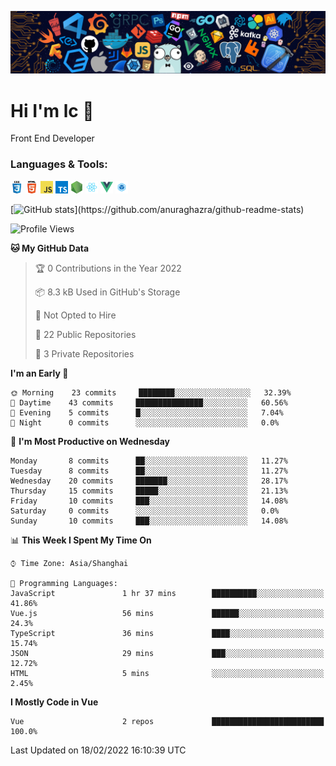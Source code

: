![](https://github.com/KieSun/KieSun/blob/master/header_.png)

# Hi I'm lc 👋
Front End Developer

### Languages & Tools:

<code><img height="20" src="https://raw.githubusercontent.com/github/explore/80688e429a7d4ef2fca1e82350fe8e3517d3494d/topics/css/css.png"></code>
<code><img height="20" src="https://raw.githubusercontent.com/github/explore/80688e429a7d4ef2fca1e82350fe8e3517d3494d/topics/html/html.png"></code>
<code><img height="20" src="https://raw.githubusercontent.com/github/explore/80688e429a7d4ef2fca1e82350fe8e3517d3494d/topics/javascript/javascript.png"></code>
<code><img height="20" src="https://raw.githubusercontent.com/github/explore/80688e429a7d4ef2fca1e82350fe8e3517d3494d/topics/typescript/typescript.png"></code>
<code><img height="20" src="https://raw.githubusercontent.com/github/explore/80688e429a7d4ef2fca1e82350fe8e3517d3494d/topics/nodejs/nodejs.png"></code>
<code><img height="20" src="https://raw.githubusercontent.com/github/explore/80688e429a7d4ef2fca1e82350fe8e3517d3494d/topics/react/react.png"></code>
<code><img height="20" src="https://raw.githubusercontent.com/github/explore/80688e429a7d4ef2fca1e82350fe8e3517d3494d/topics/vue/vue.png"></code>
<code><img height="20" src="https://raw.githubusercontent.com/github/explore/80688e429a7d4ef2fca1e82350fe8e3517d3494d/topics/webpack/webpack.png"></code>

[![GitHub stats](https://github-readme-stats.vercel.app/api?username=rudy-lc&show_icons=true&bg_color=320,323031,84a59d&icon_color=b0c4b1&title_color=eec170&text_color=a2a392&include_all_commits=true")](https://github.com/anuraghazra/github-readme-stats)

<!--START_SECTION:waka-->
![Profile Views](http://img.shields.io/badge/Profile%20Views-0-blue)

**🐱 My GitHub Data** 

> 🏆 0 Contributions in the Year 2022
 > 
> 📦 8.3 kB Used in GitHub's Storage 
 > 
> 🚫 Not Opted to Hire
 > 
> 📜 22 Public Repositories 
 > 
> 🔑 3 Private Repositories  
 > 
**I'm an Early 🐤** 

```text
🌞 Morning    23 commits     ████████░░░░░░░░░░░░░░░░░   32.39% 
🌆 Daytime    43 commits     ███████████████░░░░░░░░░░   60.56% 
🌃 Evening    5 commits      █░░░░░░░░░░░░░░░░░░░░░░░░   7.04% 
🌙 Night      0 commits      ░░░░░░░░░░░░░░░░░░░░░░░░░   0.0%

```
📅 **I'm Most Productive on Wednesday** 

```text
Monday       8 commits      ██░░░░░░░░░░░░░░░░░░░░░░░   11.27% 
Tuesday      8 commits      ██░░░░░░░░░░░░░░░░░░░░░░░   11.27% 
Wednesday    20 commits     ███████░░░░░░░░░░░░░░░░░░   28.17% 
Thursday     15 commits     █████░░░░░░░░░░░░░░░░░░░░   21.13% 
Friday       10 commits     ███░░░░░░░░░░░░░░░░░░░░░░   14.08% 
Saturday     0 commits      ░░░░░░░░░░░░░░░░░░░░░░░░░   0.0% 
Sunday       10 commits     ███░░░░░░░░░░░░░░░░░░░░░░   14.08%

```


📊 **This Week I Spent My Time On** 

```text
⌚︎ Time Zone: Asia/Shanghai

💬 Programming Languages: 
JavaScript               1 hr 37 mins        ██████████░░░░░░░░░░░░░░░   41.86% 
Vue.js                   56 mins             ██████░░░░░░░░░░░░░░░░░░░   24.3% 
TypeScript               36 mins             ████░░░░░░░░░░░░░░░░░░░░░   15.74% 
JSON                     29 mins             ███░░░░░░░░░░░░░░░░░░░░░░   12.72% 
HTML                     5 mins              ░░░░░░░░░░░░░░░░░░░░░░░░░   2.45%

```

**I Mostly Code in Vue** 

```text
Vue                      2 repos             █████████████████████████   100.0%

```



 Last Updated on 18/02/2022 16:10:39 UTC
<!--END_SECTION:waka-->
